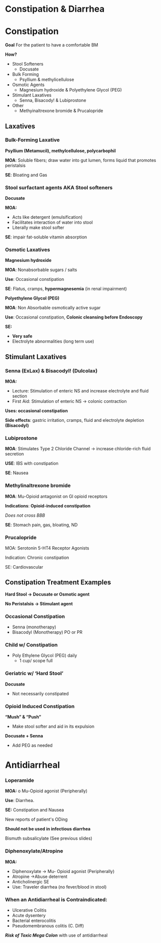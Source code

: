 # Constipation & Diarrhea
<!-- toc -->
# Constipation
**Goal**
For the patient to have a comfortable BM

**How?**
* Stool Softeners
  * Docusate
* Bulk Forming
  * Psyllium & methylicellulose
* Osmotic Agents
  * Magnesium hydroxide & Polyethylene Glycol (PEG)
* Stimulant Laxatives
  * Senna, Bisacody! & Lubiprostone
* Other
  * Methyinaltrexone bromide & Prucalopride

## Laxatives
### Bulk-Forming Laxative
**Psyllium (Metamucil), methylcellulose, polycarbophil**

**MOA**: Soluble fibers; draw water into gut lumen, forms liquid that promotes peristalsis

**SE**: Bloating and Gas

### Stool surfactant agents AKA Stool softeners
**Docusate**

**MOA:**
* Acts like detergent (emulsification)
* Facilitates interaction of water into stool
* Literally make stool softer

**SE**: impair fat-soluble vitamin absorption

### Osmotic Laxatives
**Magnesium hydroxide**

**MOA**: Nonabsorbable sugars / salts

**Use**: Occasional constipation

**SE**: Flatus, cramps, **hypermagnesemia** (in renal impairment)

**Polyethylene Glycol (PEG)**

**MOA**: Non Absorbable osmotically active sugar

**Use**: Occasional constipation, **Colonic cleansing before Endoscopy**

**SE:**
* **Very safe**
* Electrolyte abnormalities (long term use)

## Stimulant Laxatives
### Senna (ExLax) & Bisacodyl! (Dulcolax)
**MOA:**
* Lecture: Stimulation of enteric NS and increase electrolyte and fluid section
* First Aid: Stimulation of enteric NS -> colonic contraction

**Uses: occasional constipation**

**Side effects**: gastric irritation, cramps, fluid and electrolyte depletion **(Bisacodyl)**

### Lubiprostone
**MOA**: Stimulates Type 2 Chloride Channel -> increase chloride-rich fluid secretion

**USE**: IBS with constipation

**SE**: Nausea

### Methylinaltrexone bromide

**MOA**: Mu-Opioid antagonist on Gl opioid receptors

**Indications**: **Opioid-induced constipation**

*Does not cross BBB*

**SE**: Stomach pain, gas, bloating, ND

### Prucalopride
MOA: Serotonin 5-HT4 Receptor Agonists

Indication: Chronic constipation

SE: Cardiovascular

## Constipation Treatment Examples
**Hard Stool -> Docusate or Osmotic agent**

**No Peristalsis -> Stimulant agent**

### Occasional Constipation
* Senna (monotherapy)
* Bisacodyl (Monotherapy) PO or PR
### Child w/ Constipation
* Poly Ethylene Glycol (PEG) daily
  * 1 cup/ scope full
### Geriatric w/ ‘Hard Stool’
**Docusate**
* Not necessarily constipated

### Opioid Induced Constipation
**“Mush” & “Push”**
* Make stool softer and aid in its expulsion

**Docusate + Senna**
* Add PEG as needed

# Antidiarrheal

### Loperamide
**MOA:**
o Mu-Opioid agonist (Peripherally)

**Use**: Diarrhea.

**SE:** Constipation and Nausea

New reports of patient's ODing

**Should not be used in infectious diarrhea**

Bismuth subsalicylate (See previous slides)

### Diphenoxylate/Atropine
**MOA:**
* Diphenoxylate -> Mu- Opioid agonist (Peripherally)
* Atropine ->Abuse deterrent
* Anticholinergic SE
* Use: Traveler diarrhea (no fever/blood in stool)

### When an Antidiarrheal is Contraindicated:
* Ulcerative Colitis
* Acute dysentery
* Bacterial enterocolitis
* Pseudomembranous colitis (C. Diff)

***Risk of Toxic Mega Colon*** with use of antidiarrheal
